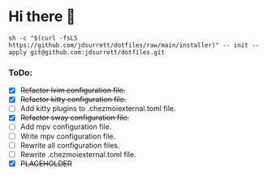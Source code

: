 # Hi there 👋

```shell
sh -c "$(curl -fsLS https://github.com/jdsurrett/dotfiles/raw/main/installer)" -- init --apply git@github.com:jdsurrett/dotfiles.git
```

### ToDo:

* [X] ~~Refactor lvim configuration file.~~
* [X] ~~Refactor kitty configuration file.~~
* [ ] Add kitty plugins to .chezmoiexternal.toml file.
* [X] ~~Refactor sway configuration file.~~
* [ ] Add mpv configuration file.
* [ ] Write mpv configuration file.
* [ ] Rewrite all configuration files.
* [ ] Rewrite .chezmoiexternal.toml file.
* [X] ~~PLACEHOLDER~~
